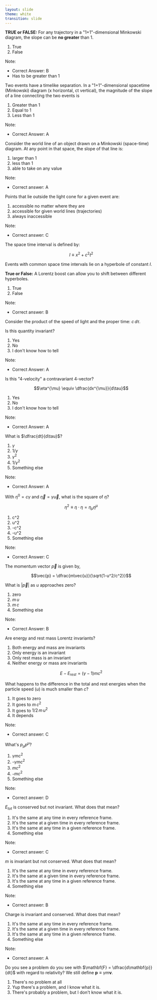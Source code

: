 ```yaml
---
layout: slide
theme: white
transition: slide
---
```


<section data-markdown>

**TRUE or FALSE:** For any trajectory in a "1+1"-dimensional Minkowski diagram, the slope can be **no greater** than 1.

1. True
2. False

Note:
* Correct Answer: B
* Has to be greater than 1

</section>

<section data-markdown>

Two events have a timelike separation. In a "1+1"-dimensional spacetime (Minkowski) diagram (x horizontal, ct vertical), the magnitude of the slope of a line connecting the two events is

1. Greater than 1
2. Equal to 1
3. Less than 1

Note:
* Correct Answer: A

</section>

<section data-markdown>

Consider the world line of an object drawn on a Minkowski (space-time) diagram. At any point in that space, the slope of that line is:

1. larger than 1
2. less than 1
3. able to take on any value

Note:
* Correct answer: A

</section>

<section data-markdown>

Points that lie outside the light cone for a given event are:

1. accessible no matter where they are
2. accessible for given world lines (trajectories)
3. always inaccessible

Note:
* Correct answer: C

</section>

<section data-markdown>

The space time interval is defined by:

$$I\equiv x^2 + c^2t^2$$

Events with common space time intervals lie on a hyperbole of constant $I$.

**True or False:** A Lorentz boost can allow you to shift between different hyperboles.

1. True
2. False

Note:
* Correct answer: B

</section>

<section data-markdown>

Consider the product of the speed of light and the proper time: $c\,d\tau$.

Is this quantity invariant?

1. Yes
2. No
3. I don't know how to tell

Note:
* Correct Answer: A

</section>

<section data-markdown>

Is this "4-velocity" a contravariant 4-vector?

$$\eta^{\mu} \equiv \dfrac{dx^{\mu}}{d\tau}$$

1. Yes
2. No
3. I don't know how to tell

Note:
* Correct Answer: A

</section>

<section data-markdown>

What is $\dfrac{dt}{d\tau}$?

1. $\gamma$
2. $1/\gamma$
3. $\gamma^2$
4. $1/\gamma^2$
5. Something else

Note:
* Correct Answer: A

</section>

<section data-markdown>

With $\eta^0 = c\gamma$ and $\vec{\eta}=\gamma\vec{u}$, what is the square of $\eta$?

$$\eta^2 \equiv \eta \cdot \eta = \eta_{\mu}\eta^{\mu}$$

1. c^2
2. u^2
3. -c^2
4. -u^2
5. Something else

Note:
* Correct Answer: C

</section>

<section data-markdown>

The momentum vector $\vec{p}$ is given by,

$$\vec{p} = \dfrac{m\vec{u}}{\sqrt{1-u^2/c^2}}$$

What is $|\vec{p}|$ as $u$ approaches zero?

1. zero
2. $m\,u$
3. $m\,c$
4. Something else

Note:
* Correct Answer: B

</section>

<section data-markdown>

Are energy and rest mass Lorentz invariants?

1. Both energy and mass are invariants
2. Only energy is an invariant
3. Only rest mass is an invariant
4. Neither energy or mass are invariants

</section>

<section data-markdown>

$$E-E_{rest} = (\gamma - 1) mc^2$$

What happens to the difference in the total and rest energies when the particle speed ($u$) is much smaller than $c$?

1. It goes to zero
2. It goes to $m\,c^2$
3. It goes to $1/2\,m\,u^2$
4. It depends

Note:
* Correct answer: C

</section>

<section data-markdown>

What's $p_{\mu} p^{\mu}$?

1. $\gamma mc^2$
2. -$\gamma mc^2$
3. $mc^2$
4. -$mc^2$
5. Something else

Note:
* Correct answer: D

</section>

<section data-markdown>

$E_{tot}$ is conserved but not invariant. What does that mean?

1. It's the same at any time in every reference frame.
2. It's the same at a given time in every reference frame.
3. It's the same at any time in a given reference frame.
4. Something else

Note:
* Correct answer: C

</section>

<section data-markdown>

$m$ is invariant but not conserved. What does that mean?

1. It's the same at any time in every reference frame.
2. It's the same at a given time in every reference frame.
3. It's the same at any time in a given reference frame.
4. Something else

Note:
* Correct answer: B

</section>

<section data-markdown>

Charge is invariant and conserved. What does that mean?

1. It's the same at any time in every reference frame.
2. It's the same at a given time in every reference frame.
3. It's the same at any time in a given reference frame.
4. Something else

Note:
* Correct answer: A

</section>

<section data-markdown>

Do you see a problem do you see with $\mathbf{F} = \dfrac{d\mathbf{p}}{dt}$ with regard to relativity? We still define $\mathbf{p} \equiv \gamma m\mathbf{v}$.

1. There's no problem at all
2. Yup there's a problem, and I know what it is.
3. There's probably a problem, but I don't know what it is.

</section>
